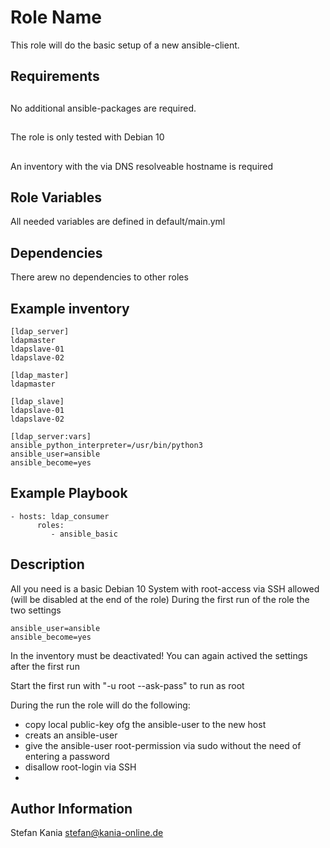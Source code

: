Role Name
=========

This role will do the basic setup of a new ansible-client. 

Requirements
------------

##
No additional ansible-packages are required. 

##
The role is only tested with Debian 10

##
An inventory with the via DNS resolveable  hostname is required

Role Variables
--------------

All needed variables are defined in default/main.yml

Dependencies
------------

There arew no dependencies to other roles

Example inventory
-----------------
```
[ldap_server]
ldapmaster
ldapslave-01
ldapslave-02

[ldap_master]
ldapmaster

[ldap_slave]
ldapslave-01
ldapslave-02

[ldap_server:vars]
ansible_python_interpreter=/usr/bin/python3
ansible_user=ansible
ansible_become=yes
```


Example Playbook
----------------
```
- hosts: ldap_consumer
      roles:
         - ansible_basic
```

Description
-----------
All you need is a basic Debian 10 System with root-access via SSH allowed (will be disabled at the end of the role)
During the first run of the role the two settings
```
ansible_user=ansible
ansible_become=yes
```
In the inventory must be deactivated! You can again actived the settings after the first run

Start the first run with "-u root --ask-pass" to run as root

During the run the role will do the following:
- copy local public-key ofg the ansible-user to the new host
- creats an ansible-user 
- give the ansible-user root-permission via sudo without the need of entering a password
- disallow root-login via SSH
- 
Author Information
------------------
Stefan Kania stefan@kania-online.de

